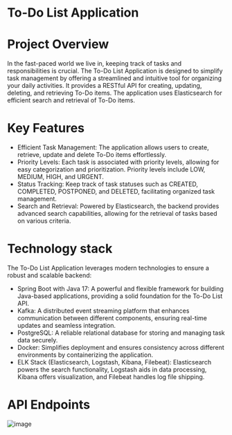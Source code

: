 # To-Do List Application

# Project Overview

  In the fast-paced world we live in, keeping track of tasks and responsibilities is crucial. The To-Do List Application is designed to simplify task management by offering a streamlined and intuitive tool for organizing your daily activities. It provides a RESTful API for creating, updating, deleting, and retrieving To-Do items. The application uses Elasticsearch for efficient search and retrieval of To-Do items.

# Key Features

- Efficient Task Management: The application allows users to create, retrieve, update and delete To-Do items effortlessly. 
- Priority Levels: Each task is associated with priority levels, allowing for easy categorization and prioritization. Priority levels include LOW, MEDIUM, HIGH, and URGENT.
- Status Tracking: Keep track of task statuses such as CREATED, COMPLETED, POSTPONED, and DELETED, facilitating organized task management.
- Search and Retrieval: Powered by Elasticsearch, the backend provides advanced search capabilities, allowing for the retrieval of tasks based on various criteria.

# Technology stack
  The To-Do List Application leverages modern technologies to ensure a robust and scalable backend:
- Spring Boot with Java 17: A powerful and flexible framework for building Java-based applications, providing a solid foundation for the To-Do List API.
- Kafka: A distributed event streaming platform that enhances communication between different components, ensuring real-time updates and seamless integration.
- PostgreSQL: A reliable relational database for storing and managing task data securely.
- Docker: Simplifies deployment and ensures consistency across different environments by containerizing the application.
- ELK Stack (Elasticsearch, Logstash, Kibana, Filebeat): Elasticsearch powers the search functionality, Logstash aids in data processing, Kibana offers visualization, and Filebeat handles log file shipping.

# API Endpoints

![image](https://github.com/AlexandruVlad99/special-topics/assets/82368238/f7c24424-702f-4990-9fcc-9382d37de3fe)
